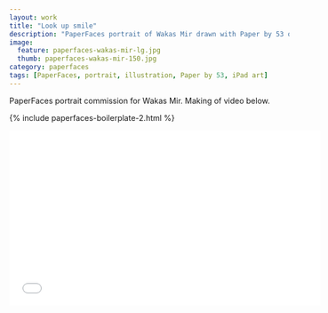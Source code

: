 ```yaml
---
layout: work
title: "Look up smile"
description: "PaperFaces portrait of Wakas Mir drawn with Paper by 53 on an iPad."
image: 
  feature: paperfaces-wakas-mir-lg.jpg
  thumb: paperfaces-wakas-mir-150.jpg
category: paperfaces
tags: [PaperFaces, portrait, illustration, Paper by 53, iPad art]
---
```


PaperFaces portrait commission for Wakas Mir. Making of video below.

{% include paperfaces-boilerplate-2.html %}

<iframe width="560" height="315" src="//www.youtube.com/embed/Helg9hmHyuc" frameborder="0"> </iframe>